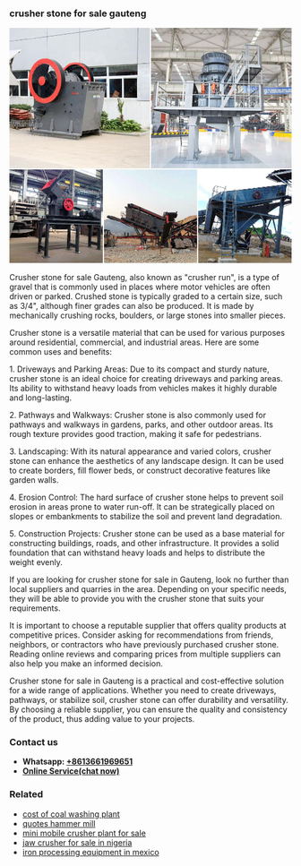 <h3>crusher stone for sale gauteng</h3><img src='1704791481.jpg' alt=''><p>Crusher stone for sale Gauteng, also known as "crusher run", is a type of gravel that is commonly used in places where motor vehicles are often driven or parked. Crushed stone is typically graded to a certain size, such as 3/4", although finer grades can also be produced. It is made by mechanically crushing rocks, boulders, or large stones into smaller pieces.</p><p>Crusher stone is a versatile material that can be used for various purposes around residential, commercial, and industrial areas. Here are some common uses and benefits:</p><p>1. Driveways and Parking Areas: Due to its compact and sturdy nature, crusher stone is an ideal choice for creating driveways and parking areas. Its ability to withstand heavy loads from vehicles makes it highly durable and long-lasting.</p><p>2. Pathways and Walkways: Crusher stone is also commonly used for pathways and walkways in gardens, parks, and other outdoor areas. Its rough texture provides good traction, making it safe for pedestrians.</p><p>3. Landscaping: With its natural appearance and varied colors, crusher stone can enhance the aesthetics of any landscape design. It can be used to create borders, fill flower beds, or construct decorative features like garden walls.</p><p>4. Erosion Control: The hard surface of crusher stone helps to prevent soil erosion in areas prone to water run-off. It can be strategically placed on slopes or embankments to stabilize the soil and prevent land degradation.</p><p>5. Construction Projects: Crusher stone can be used as a base material for constructing buildings, roads, and other infrastructure. It provides a solid foundation that can withstand heavy loads and helps to distribute the weight evenly.</p><p>If you are looking for crusher stone for sale in Gauteng, look no further than local suppliers and quarries in the area. Depending on your specific needs, they will be able to provide you with the crusher stone that suits your requirements.</p><p>It is important to choose a reputable supplier that offers quality products at competitive prices. Consider asking for recommendations from friends, neighbors, or contractors who have previously purchased crusher stone. Reading online reviews and comparing prices from multiple suppliers can also help you make an informed decision.</p><p>Crusher stone for sale in Gauteng is a practical and cost-effective solution for a wide range of applications. Whether you need to create driveways, pathways, or stabilize soil, crusher stone can offer durability and versatility. By choosing a reliable supplier, you can ensure the quality and consistency of the product, thus adding value to your projects.</p><h3>Contact us</h3><ul><li><strong>Whatsapp:&nbsp;<a href="https://wa.me/8613661969651">+8613661969651</a></strong></li><li><a href="https://swt.shibang-china.com/?git&amp;zhl&amp;crusher stone for sale gauteng"><strong>Online Service(chat now)</strong></a></li></ul><h3>Related</h3><ul><li><a href='cost of coal washing plant.md'>cost of coal washing plant</a></li><li><a href='quotes hammer mill.md'>quotes hammer mill</a></li><li><a href='mini mobile crusher plant for sale.md'>mini mobile crusher plant for sale</a></li><li><a href='jaw crusher for sale in nigeria.md'>jaw crusher for sale in nigeria</a></li><li><a href='iron processing equipment in mexico.md'>iron processing equipment in mexico</a></li></ul>